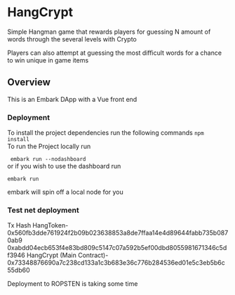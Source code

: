 # HangCrypt
Simple Hangman game that rewards players for guessing N amount of words through the several levels with Crypto 

Players can also attempt at guessing the most difficult words for a chance to win unique in game items


## Overview

This is an Embark DApp with a Vue front end

### Deployment
To install the project dependencies run the following commands
```npm install``` <br>
To run the Project locally run

``` embark run --nodashboard```
<br> or if you wish to use the dashboard run

```embark run ```

embark will spin off a local node for you


### Test net deployment
Tx Hash
HangToken- 0x560fb3dde761924f2b09b023638853a8de7ffaa14e4d89644fabb735b0870ab9 
0xabdd04ecb653f4e83bd809c5147c07a592b5ef00dbd8055981671346c5df3946 
HangCrypt (Main Contract)- 0x73348876690a7c238cd133a1c3b683e36c776b284536ed01e5c3eb5b6c55db60  
 
 Deployment to ROPSTEN is taking some time 
 
